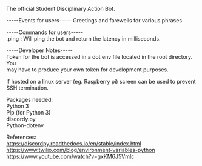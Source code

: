 The official Student Disciplinary Action Bot.  

-----Events for users-----
Greetings and farewells for various phrases

-----Commands for users-----  
.ping : Will ping the bot and return the latency in milliseconds.  

-----Developer Notes-----  
Token for the bot is accessed in a dot env file located in the root directory.  You  
may have to produce your own token for development purposes.    

If hosted on a linux server (eg. Raspberry pi) screen can be used to prevent   
SSH termination.  

Packages needed:  
Python 3  
Pip (for Python 3)  
discordy.py  
Python-dotenv 

References:  
https://discordpy.readthedocs.io/en/stable/index.html  
https://www.twilio.com/blog/environment-variables-python  
https://www.youtube.com/watch?v=gxKM6J5VmIc  
